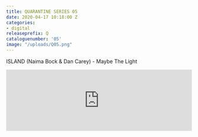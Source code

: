 ```yaml
---
title: QUARANTINE SERIES 05
date: 2020-04-17 10:18:00 Z
categories:
- digital
releaseprefix: Q
cataloguenumber: '05'
image: "/uploads/Q05.png"
---
```


ISLAND (Naima Bock & Dan Carey) - Maybe The Light

<iframe width="100%" height="166" scrolling="no" frameborder="no" allow="autoplay" src="https://w.soundcloud.com/player/?url=https%3A//api.soundcloud.com/tracks/786703369&color=%23ffcc00&auto_play=false&hide_related=false&show_comments=true&show_user=true&show_reposts=false&show_teaser=true"></iframe>